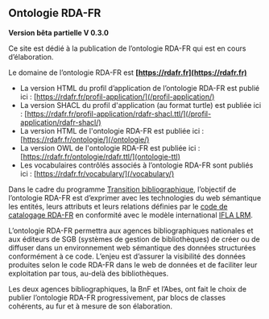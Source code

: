 ## Ontologie RDA-FR

**Version bêta partielle V 0.3.0**

Ce site est dédié à la publication de l’ontologie RDA-FR qui est en cours d’élaboration.

Le domaine de l’ontologie RDA-FR est **[https://rdafr.fr](https://rdafr.fr)**
* La version HTML du profil d’application de l’ontologie RDA-FR est publié ici : [https://rdafr.fr/profil-application/](/profil-application/)
* La version SHACL du profil d'application (au format turtle) est publiée ici : [https://rdafr.fr/profil-application/rdafr-shacl.ttl/](/profil-application/rdafr-shacl/)
* La version HTML de l'ontologie RDA-FR est publiée ici : [https://rdafr.fr/ontologie/](/ontologie/)
* La version OWL de l'ontologie RDA-FR est publiée ici : [https://rdafr.fr/ontologie/rdafr.ttl/](ontologie-ttl)
* Les vocabulaires contrôlés associés à l’ontologie RDA-FR sont publiés ici : [https://rdafr.fr/vocabulary/](/vocabulary/)

Dans le cadre du programme [Transition bibliographique](https://www.transition-bibliographique.fr/), l’objectif de l’ontologie RDA-FR est d’exprimer avec les technologies du web sémantique les entités, leurs attributs et leurs relations définies par le [code de catalogage RDA-FR](https://code.rdafr.fr/) en conformité avec le modèle international [IFLA LRM](https://www.transition-bibliographique.fr/enjeux/definition-ifla-lrm/).

L’ontologie RDA-FR permettra aux agences bibliographiques nationales et aux éditeurs de SGB (systèmes de gestion de bibliothèques) de créer ou de diffuser dans un environnement web sémantique des données structurées conformément à ce code. L’enjeu est d’assurer la visibilité des données produites selon le code RDA-FR dans le web de données et de faciliter leur exploitation par tous, au-delà des bibliothèques.

Les deux agences bibliographiques, la BnF et l’Abes, ont fait le choix de publier l’ontologie RDA-FR progressivement, par blocs de classes cohérents, au fur et à mesure de son élaboration.

